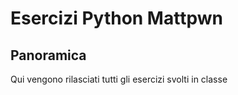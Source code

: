 # Esercizi Python Mattpwn 

## Panoramica

Qui vengono rilasciati tutti gli esercizi svolti in classe 
